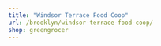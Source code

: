```yaml
---
title: "Windsor Terrace Food Coop"
url: /brooklyn/windsor-terrace-food-coop/
shop: greengrocer
---
```

